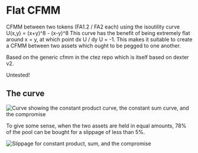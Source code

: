 # Flat CFMM

CFMM between two tokens (FA1.2 / FA2 each) using the isoutility curve U(x,y) = (x+y)^8 - (x-y)^8
This curve has the benefit of being extremely flat around x = y, at which point dx U / dy U = -1.
This makes it suitable to create a CFMM between two assets which ought to be pegged to one another.

Based on the generic cfmm in the ctez repo which is itself based on dexter v2.

Untested!

## The curve

![Curve showing the constant product curve, the constant sum curve, and the compromise](https://user-images.githubusercontent.com/1591742/130374091-5c447f97-8bb1-407c-b97d-eb463fdd8666.png)

To give some sense, when the two assets are held in equal amounts, 78% of the pool can be bought for a slippage of less than 5%.

![Slippage for constant product, sum, and the compromise](https://user-images.githubusercontent.com/1591742/130374323-7e040a68-197a-4f3b-85f4-a5d625d8b220.png)


